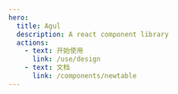 ```yaml
---
hero:
  title: Agul
  description: A react component library
  actions:
    - text: 开始使用
      link: /use/design
    - text: 文档
      link: /components/newtable
---
```

